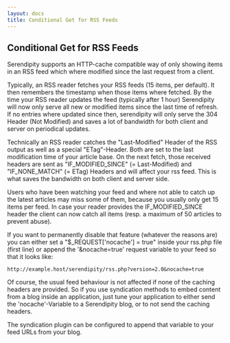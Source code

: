 ```yaml
---
layout: docs
title: Conditional Get for RSS Feeds
---
```


## Conditional Get for RSS Feeds

Serendipity supports an HTTP-cache compatible way of only showing items in an RSS feed which where modified since the last request from a client.

Typically, an RSS reader fetches your RSS feeds (15 items, per default). It then remembers the timestamp when those items where fetched. By the time your RSS reader updates the feed (typically after 1 hour) Serendipity will now only serve all new or modified items since the last time of refresh. If no entries where updated since then, serendipity will only serve the 304 Header (Not Modified) and saves a lot of bandwidth for both client and server on periodical updates.

Technically an RSS reader catches the "Last-Modified" Header of the RSS output as well as a special "ETag"-Header. Both are set to the last modification time of your article base. On the next fetch, those received headers are sent as "IF\_MODIFIED\_SINCE" (= Last-Modified) and "IF\_NONE\_MATCH" (= ETag) Headers and will affect your rss feed. This is what saves the bandwidth on both client and server side.

Users who have been watching your feed and where not able to catch up the latest articles may miss some of them, because you usually only get 15 items per feed. In case your reader provides the IF\_MODIFIED\_SINCE header the client can now catch all items (resp. a maximum of 50 articles to prevent abuse).

If you want to permanently disable that feature (whatever the reasons are) you can either set a "\$\_REQUEST['nocache'] = true" inside your rss.php file (first line) or append the '&nocache=true' request variable to your feed so that it looks like:

    http://example.host/serendipity/rss.php?version=2.0&nocache=true

Of course, the usual feed behaviour is not affected if none of the caching headers are provided. So if you use syndication methods to embed content from a blog inside an application, just tune your application to either send the 'nocache'-Variable to a Serendipity blog, or to not send the caching headers.

The syndication plugin can be configured to append that variable to your feed URLs from your blog.
